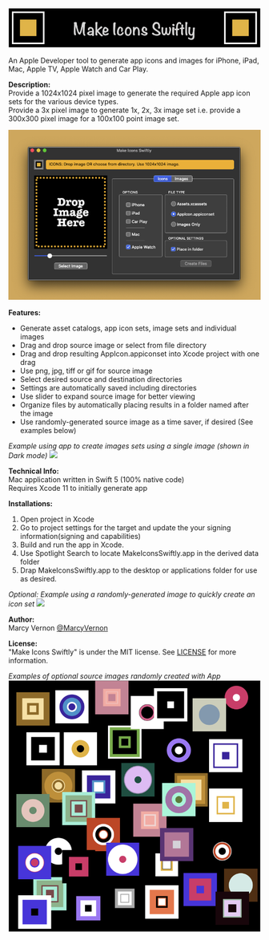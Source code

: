 ![](GitHub-Images/Logo.png) 

An Apple Developer tool to generate app icons and images for iPhone, iPad, Mac, Apple TV, Apple Watch and Car Play.

**Description:** \
Provide a 1024x1024 pixel image to generate the required Apple app icon sets for the various device types. \
Provide a 3x pixel image to generate 1x, 2x, 3x image set i.e. provide a 300x300 pixel image for a 100x100 point image set. 

![](GitHub-Images/ScreenShot.png) 

**Features:** 
- Generate asset catalogs, app icon sets, image sets and individual images
- Drag and drop source image or select from file directory
- Drag and drop resulting AppIcon.appiconset into Xcode project with one drag
- Use png, jpg, tiff or gif for source image
- Select desired source and destination directories
- Settings are automatically saved including directories
- Use slider to expand source image for better viewing
- Organize files by automatically placing results in a folder named after the image
- Use randomly-generated source image as a time saver, if desired (See examples below)

*Example using app to create images sets using a single image (shown in Dark mode)*
![](GitHub-Images/MIS1.gif)

**Technical Info:** \
Mac application written in Swift 5 (100% native code) \
Requires Xcode 11 to initially generate app

**Installations:**
1. Open project in Xcode
2. Go to project settings for the target and update the your signing information(signing and capabilities)
3. Build and run the app in Xcode. 
4. Use Spotlight Search to locate MakeIconsSwiftly.app in the derived data folder
5. Drap MakeIconsSwiftly.app to the desktop or applications folder for use as desired. 

*Optional: Example using a randomly-generated image to quickly create an icon set*
![](GitHub-Images/MIS2.gif)

**Author:** \
Marcy Vernon [@MarcyVernon](https://twitter.com/MarcyVernon)

**License:** \
"Make Icons Swiftly" is under the MIT license. See [LICENSE](/LICENSE) for more information.

*Examples of optional source images randomly created with App*
![](GitHub-Images/EasterEgg.png)

